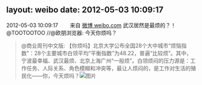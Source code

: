 layout: weibo
date: 2012-05-03 10:09:17
---
2012-05-03 10:09:17  &nbsp;&nbsp;&nbsp;&nbsp;&nbsp;&nbsp; 来自 <a href="http://weibo.com/" rel="nofollow">微博 weibo.com</a>
武汉居然是最烦的？！@TOOTOOTOO //@欧朋浏览器: 今天你烦吗？
>  @商业周刊中文版: 【你烦吗】北京大学公布全国28个大中城市“烦恼指数”：28个主要城市白领平均“平衡指数”为48.22，普遍“比较烦”。其中，宁波最幸福、武汉最烦、北京上海广州“一般烦”。白领烦闷的压力源是：工作任务、人际关系、角色模糊和冲突等，最让人烦闷的，是工作对生活的殖民化——你，今天烦吗？ ​​​
>  ![图片](https://ww3.sinaimg.cn/large/92c85f18jw1dskvwq7s6uj.jpg)

